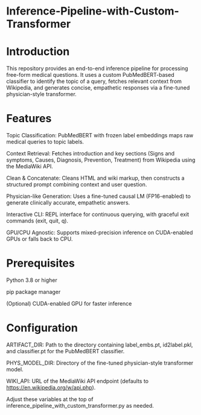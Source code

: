 # Inference-Pipeline-with-Custom-Transformer

# Introduction

This repository provides an end-to-end inference pipeline for processing free-form medical questions. It uses a custom PubMedBERT-based classifier to identify the topic of a query, fetches relevant context from Wikipedia, and generates concise, empathetic responses via a fine-tuned physician-style transformer.

# Features

Topic Classification: PubMedBERT with frozen label embeddings maps raw medical queries to topic labels.

Context Retrieval: Fetches introduction and key sections (Signs and symptoms, Causes, Diagnosis, Prevention, Treatment) from Wikipedia using the MediaWiki API.

Clean & Concatenate: Cleans HTML and wiki markup, then constructs a structured prompt combining context and user question.

Physician-like Generation: Uses a fine-tuned causal LM (FP16-enabled) to generate clinically accurate, empathetic answers.

Interactive CLI: REPL interface for continuous querying, with graceful exit commands (exit, quit, q).

GPU/CPU Agnostic: Supports mixed-precision inference on CUDA-enabled GPUs or falls back to CPU.

# Prerequisites

Python 3.8 or higher

pip package manager

(Optional) CUDA-enabled GPU for faster inference

# Configuration

ARTIFACT_DIR: Path to the directory containing label_embs.pt, id2label.pkl, and classifier.pt for the PubMedBERT classifier.

PHYS_MODEL_DIR: Directory of the fine-tuned physician-style transformer model.

WIKI_API: URL of the MediaWiki API endpoint (defaults to https://en.wikipedia.org/w/api.php).

Adjust these variables at the top of inference_pipeline_with_custom_transformer.py as needed.
